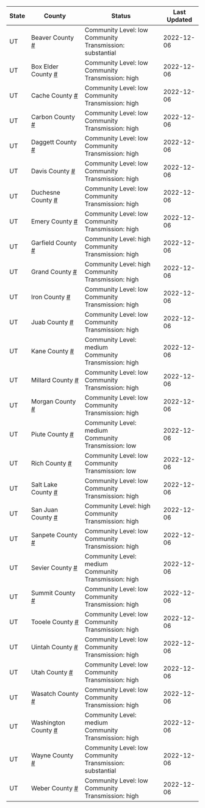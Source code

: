 State | County | Status | Last Updated
--- | --- | --- | --- 
UT | Beaver County <a href="#beaver_county">#</a> | <a name="beaver_county"></a>Community Level: low<br/>Community Transmission: substantial | 2022-12-06
UT | Box Elder County <a href="#box_elder_county">#</a> | <a name="box_elder_county"></a>Community Level: low<br/>Community Transmission: high | 2022-12-06
UT | Cache County <a href="#cache_county">#</a> | <a name="cache_county"></a>Community Level: low<br/>Community Transmission: high | 2022-12-06
UT | Carbon County <a href="#carbon_county">#</a> | <a name="carbon_county"></a>Community Level: low<br/>Community Transmission: high | 2022-12-06
UT | Daggett County <a href="#daggett_county">#</a> | <a name="daggett_county"></a>Community Level: low<br/>Community Transmission: high | 2022-12-06
UT | Davis County <a href="#davis_county">#</a> | <a name="davis_county"></a>Community Level: low<br/>Community Transmission: high | 2022-12-06
UT | Duchesne County <a href="#duchesne_county">#</a> | <a name="duchesne_county"></a>Community Level: low<br/>Community Transmission: high | 2022-12-06
UT | Emery County <a href="#emery_county">#</a> | <a name="emery_county"></a>Community Level: low<br/>Community Transmission: high | 2022-12-06
UT | Garfield County <a href="#garfield_county">#</a> | <a name="garfield_county"></a>Community Level: high<br/>Community Transmission: high | 2022-12-06
UT | Grand County <a href="#grand_county">#</a> | <a name="grand_county"></a>Community Level: high<br/>Community Transmission: high | 2022-12-06
UT | Iron County <a href="#iron_county">#</a> | <a name="iron_county"></a>Community Level: low<br/>Community Transmission: high | 2022-12-06
UT | Juab County <a href="#juab_county">#</a> | <a name="juab_county"></a>Community Level: low<br/>Community Transmission: high | 2022-12-06
UT | Kane County <a href="#kane_county">#</a> | <a name="kane_county"></a>Community Level: medium<br/>Community Transmission: high | 2022-12-06
UT | Millard County <a href="#millard_county">#</a> | <a name="millard_county"></a>Community Level: low<br/>Community Transmission: high | 2022-12-06
UT | Morgan County <a href="#morgan_county">#</a> | <a name="morgan_county"></a>Community Level: low<br/>Community Transmission: high | 2022-12-06
UT | Piute County <a href="#piute_county">#</a> | <a name="piute_county"></a>Community Level: medium<br/>Community Transmission: low | 2022-12-06
UT | Rich County <a href="#rich_county">#</a> | <a name="rich_county"></a>Community Level: low<br/>Community Transmission: low | 2022-12-06
UT | Salt Lake County <a href="#salt_lake_county">#</a> | <a name="salt_lake_county"></a>Community Level: low<br/>Community Transmission: high | 2022-12-06
UT | San Juan County <a href="#san_juan_county">#</a> | <a name="san_juan_county"></a>Community Level: high<br/>Community Transmission: high | 2022-12-06
UT | Sanpete County <a href="#sanpete_county">#</a> | <a name="sanpete_county"></a>Community Level: low<br/>Community Transmission: high | 2022-12-06
UT | Sevier County <a href="#sevier_county">#</a> | <a name="sevier_county"></a>Community Level: medium<br/>Community Transmission: high | 2022-12-06
UT | Summit County <a href="#summit_county">#</a> | <a name="summit_county"></a>Community Level: low<br/>Community Transmission: high | 2022-12-06
UT | Tooele County <a href="#tooele_county">#</a> | <a name="tooele_county"></a>Community Level: low<br/>Community Transmission: high | 2022-12-06
UT | Uintah County <a href="#uintah_county">#</a> | <a name="uintah_county"></a>Community Level: low<br/>Community Transmission: high | 2022-12-06
UT | Utah County <a href="#utah_county">#</a> | <a name="utah_county"></a>Community Level: low<br/>Community Transmission: high | 2022-12-06
UT | Wasatch County <a href="#wasatch_county">#</a> | <a name="wasatch_county"></a>Community Level: low<br/>Community Transmission: high | 2022-12-06
UT | Washington County <a href="#washington_county">#</a> | <a name="washington_county"></a>Community Level: medium<br/>Community Transmission: high | 2022-12-06
UT | Wayne County <a href="#wayne_county">#</a> | <a name="wayne_county"></a>Community Level: low<br/>Community Transmission: substantial | 2022-12-06
UT | Weber County <a href="#weber_county">#</a> | <a name="weber_county"></a>Community Level: low<br/>Community Transmission: high | 2022-12-06

